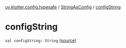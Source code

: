 [uy.klutter.config.typesafe](../index.md) / [StringAsConfig](index.md) / [configString](.)


# configString
<code>val configString: String</code> [(source)](https://github.com/kohesive/klutter/blob/master/config-typesafe-jdk6/src/main/kotlin/uy/klutter/config/typesafe/ConfigLoading.kt#L168)<br/>

